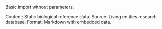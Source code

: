 Basic import without parameters.

Content: Static biological reference data.
Source: Living entities research database.
Format: Markdown with embedded data. 